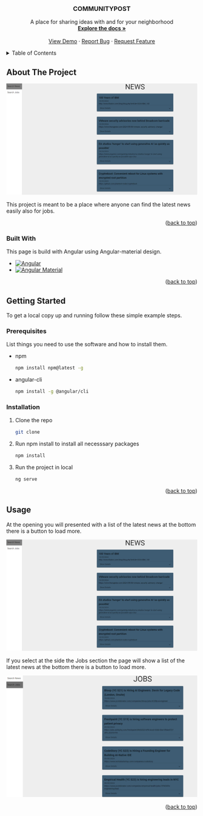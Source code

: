 <a name="readme-top"></a>


<!-- PROJECT LOGO -->
<br />
<div align="center">
 
  <h3 align="center">COMMUNITYPOST</h3>

  <p align="center">
    A place for sharing ideas with and for your neighborhood
    <br />
    <a href=""><strong>Explore the docs »</strong></a>
    <br />
    <br />
    <a href="https://information-f0ccb.web.app/search">View Demo</a>
    ·
    <a href="https://github.com/DoublEffe/information/issues">Report Bug</a>
    ·
    <a href="https://github.com/DoublEffe/information/issues">Request Feature</a>
  </p>
</div>



<!-- TABLE OF CONTENTS -->
<details>
  <summary>Table of Contents</summary>
  <ol>
    <li>
      <a href="#about-the-project">About The Project</a>
      <ul>
        <li><a href="#built-with">Built With</a></li>
      </ul>
    </li>
    <li>
      <a href="#getting-started">Getting Started</a>
      <ul>
        <li><a href="#prerequisites">Prerequisites</a></li>
        <li><a href="#installation">Installation</a></li>
      </ul>
    </li>
    <li><a href="#usage">Usage</a></li>
  </ol>
</details>



<!-- ABOUT THE PROJECT -->
## About The Project

![Site Screen Shot](https://github.com/DoublEffe/information/blob/main/screenshoots/news.png)

This project is meant to be a place where anyone can find the latest news easily also for jobs.

<p align="right">(<a href="#readme-top">back to top</a>)</p>



### Built With

This page is build with Angular using Angular-material design.

* [![Angular][Angular-url]][Angular.io]
* [![Angular Material][Angular-material]][Angular-material.io]


<p align="right">(<a href="#readme-top">back to top</a>)</p>



<!-- GETTING STARTED -->
## Getting Started

To get a local copy up and running follow these simple example steps.

### Prerequisites

List things you need to use the software and how to install them.
* npm
  ```sh
  npm install npm@latest -g
  ```
* angular-cli
  ```sh
  npm install -g @angular/cli
  ```

### Installation

1. Clone the repo
   ```sh
   git clone 
   ```
2. Run npm install to install all necesssary packages
   ```sh
   npm install
   ```
3. Run the project in local
   ```sh
   ng serve
   ```

<p align="right">(<a href="#readme-top">back to top</a>)</p>



<!-- USAGE EXAMPLES -->
## Usage

At the opening you will presented with a list of the latest news at the bottom there is a button to load more.

![News screen shoot](https://github.com/DoublEffe/information/blob/main/screenshoots/news.png)

If you select at the side the Jobs section the page will show a list of the latest news at the bottom there is a button to load more.

![Jobs screen shoot](https://github.com/DoublEffe/information/blob/main/screenshoots/jobs.png)


<p align="right">(<a href="#readme-top">back to top</a>)</p>





<!-- MARKDOWN LINKS & IMAGES -->
[Angular.io]: https://angular.io/
[Angular-url]: https://img.shields.io/badge/Angular-DD0031?style=for-the-badge&logo=angular&logoColor=white
[Angular-material]: https://img.shields.io/badge/Angular%20Material-8A2BE2
[Angular-material.io]: https://material.angular.io/
